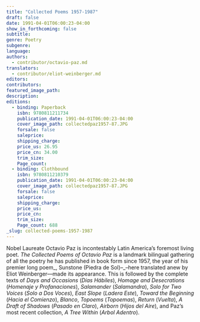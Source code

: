 ```yaml
---
title: "Collected Poems 1957-1987"
draft: false
date: 1991-04-01T06:00:23-04:00
show_in_forthcoming: false
subtitle:
genre: Poetry
subgenre:
language:
authors:
  - contributor/octavio-paz.md
translators:
  - contributor/eliot-weinberger.md
editors:
contributors:
featured_image_path:
description:
editions:
  - binding: Paperback
    isbn: 9780811211734
    publication_date: 1991-04-01T06:00:23-04:00
    cover_image_path: collectedpaz1957-87.JPG
    forsale: false
    saleprice:
    shipping_charge:
    price_us: 26.95
    price_cn: 34.00
    trim_size:
    Page_count:
  - binding: Clothbound
    isbn: 9780811210379
    publication_date: 1991-04-01T06:00:23-04:00
    cover_image_path: collectedpaz1957-87.JPG
    forsale: false
    saleprice:
    shipping_charge:
    price_us:
    price_cn:
    trim_size:
    Page_count: 688
_slug: collected-poems-1957-1987
---
```


Nobel Laureate Octavio Paz is incontestably Latin America’s foremost living poet. _The Collected Poems of Octavio Paz_ is a landmark bilingual gathering of all the poetry he has published in book form since 1957, the year of his premier long poem_, Sunstone (Piedra de Sol)–_–here translated anew by Eliot Weinberger––made its appearance. This is followed by the complete texts of _Days and Occasions_ (_Días Hábiles_), _Homage and Desecrations_ (_Homenaje y Profanaciones_), _Salamander_ (_Salamandra_), _Solo for Two Voices_ (_Solo a Dos Voces_), _East Slope_ (_Ladera Este_), _Toward the Beginning_ (_Hacia el Comienzo_), _Blanco_, _Topoems_ (_Topoemas_), _Return_ (_Vuelta_), _A Draft of Shadows_ (_Pasado en Claro_), _Airborn_ (_Hijos del Aire_), and Paz’s most recent collection, _A Tree Within_ (_Arbol Adentro_).

